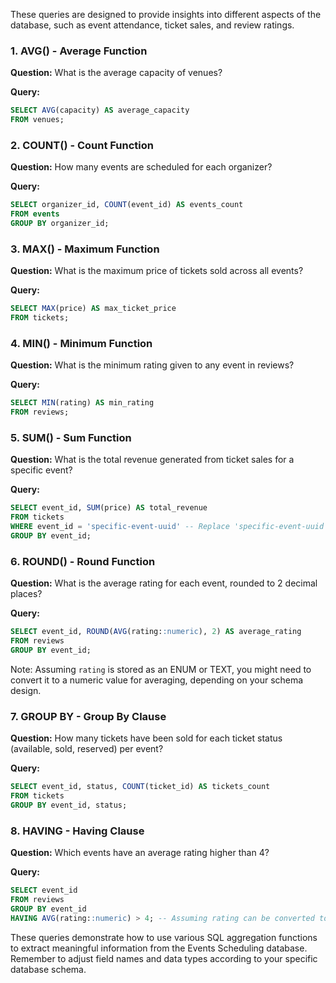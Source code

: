 These queries are designed to provide insights into different aspects of the database, such as event attendance, ticket sales, and review ratings.

### 1. AVG() - Average Function

**Question:** What is the average capacity of venues?

**Query:**
```sql
SELECT AVG(capacity) AS average_capacity
FROM venues;
```

### 2. COUNT() - Count Function

**Question:** How many events are scheduled for each organizer?

**Query:**
```sql
SELECT organizer_id, COUNT(event_id) AS events_count
FROM events
GROUP BY organizer_id;
```

### 3. MAX() - Maximum Function

**Question:** What is the maximum price of tickets sold across all events?

**Query:**
```sql
SELECT MAX(price) AS max_ticket_price
FROM tickets;
```

### 4. MIN() - Minimum Function

**Question:** What is the minimum rating given to any event in reviews?

**Query:**
```sql
SELECT MIN(rating) AS min_rating
FROM reviews;
```

### 5. SUM() - Sum Function

**Question:** What is the total revenue generated from ticket sales for a specific event?

**Query:**
```sql
SELECT event_id, SUM(price) AS total_revenue
FROM tickets
WHERE event_id = 'specific-event-uuid' -- Replace 'specific-event-uuid' with the actual event UUID
GROUP BY event_id;
```

### 6. ROUND() - Round Function

**Question:** What is the average rating for each event, rounded to 2 decimal places?

**Query:**
```sql
SELECT event_id, ROUND(AVG(rating::numeric), 2) AS average_rating
FROM reviews
GROUP BY event_id;
```
Note: Assuming `rating` is stored as an ENUM or TEXT, you might need to convert it to a numeric value for averaging, depending on your schema design.

### 7. GROUP BY - Group By Clause

**Question:** How many tickets have been sold for each ticket status (available, sold, reserved) per event?

**Query:**
```sql
SELECT event_id, status, COUNT(ticket_id) AS tickets_count
FROM tickets
GROUP BY event_id, status;
```

### 8. HAVING - Having Clause

**Question:** Which events have an average rating higher than 4?

**Query:**
```sql
SELECT event_id
FROM reviews
GROUP BY event_id
HAVING AVG(rating::numeric) > 4; -- Assuming rating can be converted to numeric
```

These queries demonstrate how to use various SQL aggregation functions to extract meaningful information from the Events Scheduling database. Remember to adjust field names and data types according to your specific database schema.